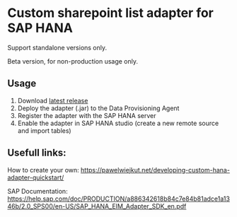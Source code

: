 # Custom sharepoint list adapter for SAP HANA

Support standalone versions only.

Beta version, for non-production usage only.

## Usage

 1. Download [latest release](https://github.com/pawelwiejkut/hana_sharepoint_list_adapter/releases)
 2. Deploy the adapter (.jar) to the Data Provisioning Agent
 3. Register the adapter with the SAP HANA server
 4. Enable the adapter in SAP HANA studio (create a new remote source and import tables)

## Usefull links:

How to create your own: https://pawelwiejkut.net/developing-custom-hana-adapter-quickstart/

SAP Documentation: https://help.sap.com/doc/PRODUCTION/a886342618b84c7e84b81adce1a1346b/2.0_SPS00/en-US/SAP_HANA_EIM_Adapter_SDK_en.pdf
